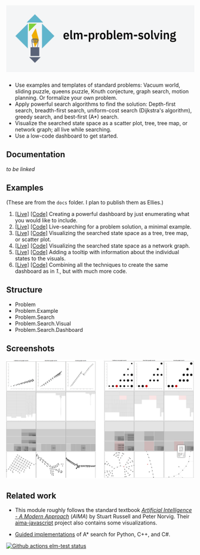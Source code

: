 # ![elm-problem-solving](elm-problem-solving.png)

- Use examples and templates of standard problems: Vacuum world, sliding puzzle, queens puzzle, Knuth conjecture, graph search, motion planning. Or formalize your own problem.
- Apply powerful search algorithms to find the solution: Depth-first search, breadth-first search, uniform-cost search (Dijkstra's algorithm), greedy search, and best-first (A\*) search. 
- Visualize the searched state space as a scatter plot, tree, tree map, or network graph; all live while searching. 
- Use a low-code dashboard to get started.

## Documentation

_to be linked_

## Examples

(These are from the `docs` folder. I plan to publish them as Ellies.)

1. [[Live]](https://davidpomerenke.github.io/elm-problem-solving/1-dashboard/index.html)
   [[Code]](docs/1-dashboard/src/Main.elm)
   Creating a powerful dashboard by just enumerating what you would like to include. 
2. [[Live]](https://davidpomerenke.github.io/elm-problem-solving/2-minimal/index.html)
   [[Code]](docs/2-minimal/src/Main.elm)
   Live-searching for a problem solution, a minimal example.
3. [[Live]](https://davidpomerenke.github.io/elm-problem-solving/3-visual/index.html)
   [[Code]](docs/3-visual/src/Main.elm)
   Visualizing the searched state space as a tree, tree map, or scatter plot.
4. [[Live]](https://davidpomerenke.github.io/elm-problem-solving/4-graph/index.html)
   [[Code]](docs/4-graph/src/Main.elm)
   Visualizing the searched state space as a network graph. 
5. [[Live]](https://davidpomerenke.github.io/elm-problem-solving/5-tooltip/index.html)
   [[Code]](docs/5-tooltip/src/Main.elm)
   Adding a tooltip with information about the individual states to the visuals.
6. [[Live]](https://davidpomerenke.github.io/elm-problem-solving/4-graph/index.html)
   [[Code]](docs/4-graph/src/Main.elm)
   Combining all the techniques to create the same dashboard as in _1._, but with much more code.

## Structure

- Problem
- Problem.Example
- Problem.Search
- Problem.Search.Visual
- Problem.Search.Dashboard

## Screenshots

![Screenshots of 2 search visual dashboards.](Dashboards.png)

## Related work

- This module roughly follows the standard textbook [*Artificial Intelligence - A Modern Approach*](http://aima.cs.berkeley.edu/) (*AIMA*) by Stuart Russell and Peter Norvig. Their [aima-javascript](https://github.com/aimacode/aima-javascript) project also contains some visualizations.

- [Guided implementations](https://www.redblobgames.com/pathfinding/a-star/implementation.html) of A\* search for Python, C++, and C#.

[![Github actions elm-test status](https://github.com/davidpomerenke/elm-problem-solving/workflows/elm-test/badge.svg)](https://github.com/davidpomerenke/elm-problem-solving/actions?query=workflow%3Aelm-test)